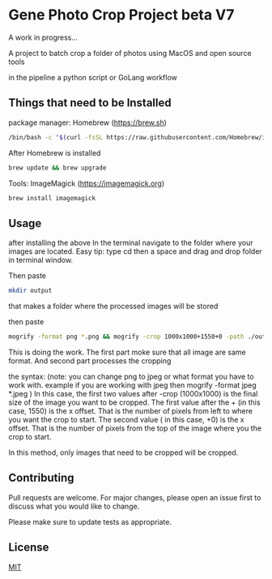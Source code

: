 # Gene Photo Crop Project beta V7

 A work in progress...

A project to batch crop a folder of photos using MacOS and open source tools

in the pipeline a python script or GoLang workflow

##

## Things that need to be Installed

package manager: Homebrew (https://brew.sh)

```bash
/bin/bash -c "$(curl -fsSL https://raw.githubusercontent.com/Homebrew/install/HEAD/install.sh)"
```
After Homebrew is installed

```bash
brew update && brew upgrade
```

Tools: ImageMagick (https://imagemagick.org)

```bash
brew install imagemagick
````


## Usage

after installing the above
In the terminal navigate to the folder where your images are located. Easy tip:
type cd then a space and drag and drop folder in terminal window.

Then paste
```bash
mkdir output
```
that makes a folder where the processed images will be stored


then paste
```bash
mogrify -format png *.png && mogrify -crop 1000x1000+1550+0 -path ./output *.png
```
This is doing the work. The first part moke sure that all image are same format. And second part processes the cropping

the syntax:
(note: you can change png to jpeg or what format you have to work with. example if you are working with jpeg then mogrify -format jpeg *.jpeg )
In this case, the first two values after -crop (1000x1000) is the final size of the image you want to be cropped. The first value after the + (in this case, 1550) is the x offset. That is the number of pixels from left to where you want the crop to start. The second value ( in this case, +0) is the x offset. That is the number of pixels from the top of the image where you the crop to start.

In this method, only images that need to be cropped will be cropped.

## Contributing
Pull requests are welcome. For major changes, please open an issue first to discuss what you would like to change.

Please make sure to update tests as appropriate.

## License
[MIT](https://choosealicense.com/licenses/mit/)
